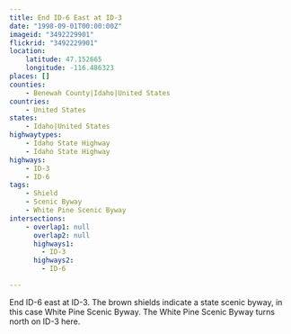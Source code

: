 ```yaml
---
title: End ID-6 East at ID-3
date: "1998-09-01T00:00:00Z"
imageid: "3492229901"
flickrid: "3492229901"
location:
    latitude: 47.152665
    longitude: -116.486323
places: []
counties:
    - Benewah County|Idaho|United States
countries:
    - United States
states:
    - Idaho|United States
highwaytypes:
    - Idaho State Highway
    - Idaho State Highway
highways:
    - ID-3
    - ID-6
tags:
    - Shield
    - Scenic Byway
    - White Pine Scenic Byway
intersections:
    - overlap1: null
      overlap2: null
      highways1:
        - ID-3
      highways2:
        - ID-6

---
```

End ID-6 east at ID-3.  The brown shields indicate a state scenic byway, in this case White Pine Scenic Byway.  The White Pine Scenic Byway turns north on ID-3 here.